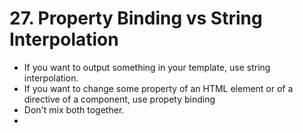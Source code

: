 # 27. Property Binding vs String Interpolation
- If you want to output something in your template, use string interpolation. 
- If you want to change some property of an HTML element or of a directive of a component, use propety binding
- Don't mix both together. 
- 